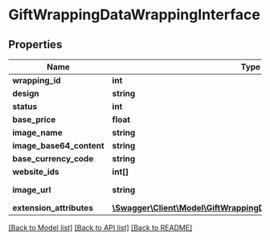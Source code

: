 # GiftWrappingDataWrappingInterface

## Properties
Name | Type | Description | Notes
------------ | ------------- | ------------- | -------------
**wrapping_id** | **int** |  | [optional] 
**design** | **string** |  | 
**status** | **int** |  | 
**base_price** | **float** |  | 
**image_name** | **string** |  | [optional] 
**image_base64_content** | **string** |  | [optional] 
**base_currency_code** | **string** |  | [optional] 
**website_ids** | **int[]** |  | [optional] 
**image_url** | **string** | Wrapping image URL. | [optional] 
**extension_attributes** | [**\Swagger\Client\Model\GiftWrappingDataWrappingExtensionInterface**](GiftWrappingDataWrappingExtensionInterface.md) |  | [optional] 

[[Back to Model list]](../README.md#documentation-for-models) [[Back to API list]](../README.md#documentation-for-api-endpoints) [[Back to README]](../README.md)


